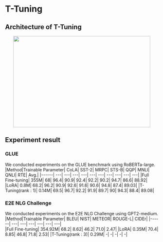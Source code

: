 # T-Tuning

## Architecture of T-Tuning
<p align="center"><img src="https://github.com/KU-INI/T-Tuning/assets/109642935/388bcf0e-9884-4a50-8cff-3e6db0ba05dd" width="450" height = "300"/></p>


## Experiment result
### GLUE
We conducted experiments on the GLUE benchmark using RoBERTa-large.
|Method|Trainable Parameter|	CoLA|	SST-2|	MRPC|	STS-B|	QQP|	MNLI|	QNLI|	RTE|	Avg.|
|------|		---|			---|	---|	---|	---|	---|	---|	---|	---|	---|
|Full Fine-tuning|	355M|			68|	96.4|	90.9|	92.4|	92.2|	90.2|	94.7|	86.6|	88.92|
|LoRA|		0.8M|            		68.2|	96.2|	90.9|	92.6|	91.6|	90.6|	94.8|	87.4|	89.03|
|T-Tuning(rank : 1)|	0.14M|			69.5|	96.7|	92.2|	91.9|	89.7|	90|	94.3|	88.4|	89.08|

### E2E NLG Challenge
We conducted experiments on the E2E NLG Challenge using GPT2-medium.
|Method|Trainable Parameter|	BLEU|	NIST|	METEOR|	ROUGE-L|	CIDEr|
|------|		---|			        ---|	---|	---|	  ---|	    ---|	
|Full Fine-tuning|	354.92M|	68.2|	  8.62|	46.2|	71.0|	2.47|
|LoRA|		0.35M|            	70.4|	8.85|	46.8|	71.8|	2.53|
|T-Tuning(rank : 3)|	0.29M|	-|	-|	-|	-|	-|
